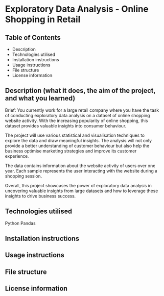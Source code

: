 # Exploratory Data Analysis - Online Shopping in Retail


## Table of Contents

- Description
- Technologies utilised
- Installation instructions
- Usage instructions
- File structure
- License information


## Description (what it does, the aim of the project, and what you learned)

Brief: You currently work for a large retail company where you have the task of conducting exploratory data analysis on a dataset of online shopping website activity. With the increasing popularity of online shopping, this dataset provides valuable insights into consumer behaviour.

The project will use various statistical and visualisation techniques to explore the data and draw meaningful insights. The analysis will not only provide a better understanding of customer behaviour but also help the business optimise marketing strategies and improve its customer experience.

The data contains information about the website activity of users over one year. Each sample represents the user interacting with the website during a shopping session.

Overall, this project showcases the power of exploratory data analysis in uncovering valuable insights from large datasets and how to leverage these insights to drive business success.

## Technologies utilised

Python
Pandas


## Installation instructions


## Usage instructions


## File structure


## License information
